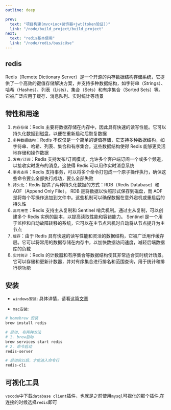 ```yaml
---
outline: deep

prev:
  text: "项目构建(mvc+ioc+装饰器+jwt(token验证))"
  link: "/node/build_project/build_project"
next:
  text: "redis基本使用"
  link: "/node/redis/basicUse"
---
```


## redis

Redis（Remote Dictionary Server）是一个开源的内存数据结构存储系统，它提供了一个高效的键值存储解决方案，并支持多种数据结构，如字符串（Strings）、哈希（Hashes）、列表（Lists）、集合（Sets）和有序集合（Sorted Sets）等。它被广泛应用于缓存、消息队列、实时统计等场景

## 特性和用途

1. `内存存储`：Redis 主要将数据存储在内存中，因此具有快速的读写性能。它可以持久化数据到磁盘，以便在重新启动后恢复数据
2. `多种数据结构`：Redis 不仅仅是一个简单的键值存储，它支持多种数据结构，如字符串、哈希、列表、集合和有序集合。这些数据结构使得 Redis 能够更灵活地存储和操作数据
3. `发布/订阅`：Redis 支持发布/订阅模式，允许多个客户端订阅一个或多个频道，以接收实时发布的消息。这使得 Redis 可以用作实时消息系统
4. `事务支持`：Redis 支持事务，可以将多个命令打包成一个原子操作执行，确保这些命令要么全部执行成功，要么全部失败
5. `持久化`：Redis 提供了两种持久化数据的方式：RDB（Redis Database）和 AOF（Append Only File）。
   RDB 是将数据以快照形式保存到磁盘，而 AOF 是将每个写操作追加到文件中。这些机制可以确保数据在意外宕机或重启后的持久性
6. `高可用性`：Redis 支持主从复制和 Sentinel 哨兵机制。通过主从复制，可以创建多个 Redis 实例的副本，以提高读取性能和容错能力。
   Sentinel 是一个用于监控和自动故障转移的系统，它可以在主节点宕机时自动将从节点提升为主节点
7. `缓存`：由于 Redis 具有快速的读写性能和灵活的数据结构，它被广泛用作缓存层。它可以将常用的数据存储在内存中，以加快数据访问速度，减轻后端数据库的负载
8. `实时统计`：Redis 的计数器和有序集合等数据结构使其非常适合实时统计场景。它可以存储和更新计数器，并对有序集合进行排名和范围查询，用于统计和排行榜功能

## 安装

- `windows安装`: 具体详情，请看这篇[文章](https://blog.csdn.net/m0_63230155/article/details/131951639)

- `mac安装`:

```sh
# homebrew 安装
brew install redis

# 启动, 有两种方法
# 1. brew启动
brew services start redis
# 2. 命令启动
redis-server

# 启动完以后，才能进入命令行
redis-cli

```

## 可视化工具

`vscode`中下载`database client`插件，也就是之前使用`mysql`可视化的那个插件,在连接的时候选择`redis`即可
